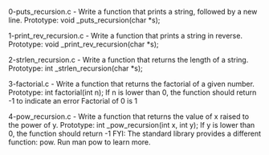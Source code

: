 0-puts_recursion.c - Write a function that prints a string, followed by a new line.
	Prototype: void _puts_recursion(char *s);

1-print_rev_recursion.c - Write a function that prints a string in reverse.
	Prototype: void _print_rev_recursion(char *s);

2-strlen_recursion.c - Write a function that returns the length of a string.
	Prototype: int _strlen_recursion(char *s);

3-factorial.c - Write a function that returns the factorial of a given number.
	Prototype: int factorial(int n);
	If n is lower than 0, the function should return -1 to indicate an error
	Factorial of 0 is 1

4-pow_recursion.c - Write a function that returns the value of x raised to the power of y.
	Prototype: int _pow_recursion(int x, int y);
	If y is lower than 0, the function should return -1
FYI: The standard library provides a different function: pow. Run man pow to learn more.

